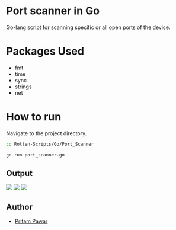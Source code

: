 # Port scanner in Go
Go-lang script for scanning specific or all open ports of the device.
# Packages Used
- fmt
- time
- sync
- strings
- net

# How to run
Navigate to the project directory.
```bash
cd Rotten-Scripts/Go/Port_Scanner
```
```bash
go run port_scanner.go 
```
## Output

![](https://i.imgur.com/xMil1Kh.jpg)
![](https://i.imgur.com/VEQPbz3.jpg)
![](https://i.imgur.com/tMiEYNk.jpg)

## Author
- [Pritam Pawar](https://github.com/pritamp17)
